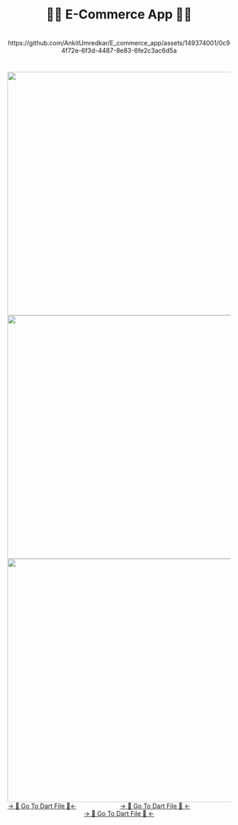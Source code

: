 <h1 align="center"> 🔶🔸 E-Commerce App 🔸🔶 </h1>

###

<h1 align="left"> </h1>

###

<div align = "center">
https://github.com/AnkitUmredkar/E_commerce_app/assets/149374001/0c94f72e-6f3d-4487-8e83-6fe2c3ac6d5a
</div>

###

<h1 align="left"> </h1>

###

<div align = "center">
  <img align = "left" height="550" src="https://github.com/AnkitUmredkar/E_commerce_ui_components/assets/149374001/47eda11b-710b-4054-b7ad-efe7ff9d8eb5" />
  <img height="550" src="https://github.com/AnkitUmredkar/E_commerce_ui_components/assets/149374001/1916c706-e265-4e60-b739-13b54a07987a" />
  <img align = "right" height="550" src="https://github.com/AnkitUmredkar/E_commerce_ui_components/assets/149374001/d1c3aca8-8fbf-4470-9177-25ce457992a4"  />
</div>

###

<div align = "center">
<a align="left" href="https://github.com/AnkitUmredkar/E_commerce_ui_components/blob/master/lib/home/Task%205/bolt.dart">-> 📂 Go To Dart File 📂<-</a>
&nbsp;&nbsp;&nbsp;&nbsp;&nbsp;&nbsp;&nbsp;&nbsp;&nbsp;&nbsp;&nbsp;&nbsp;&nbsp;&nbsp;&nbsp;&nbsp;&nbsp;&nbsp;&nbsp;&nbsp;&nbsp;&nbsp;&nbsp;
<a href="https://github.com/AnkitUmredkar/E_commerce_ui_components/blob/master/lib/home/Task%205/wall.dart">-> 📂 Go To Dart File 📂 <-</a>
&nbsp;&nbsp;&nbsp;&nbsp;&nbsp;&nbsp;&nbsp;&nbsp;&nbsp;&nbsp;&nbsp;&nbsp;&nbsp;&nbsp;&nbsp;&nbsp;&nbsp;&nbsp;&nbsp;&nbsp;&nbsp;&nbsp;
<a align="right" href="https://github.com/AnkitUmredkar/E_commerce_ui_components/blob/master/lib/home/Task%205/splitter.dart">-> 📂 Go To Dart File 📂 <-</a>
</div>

###

<h1 align="left"></h1>
